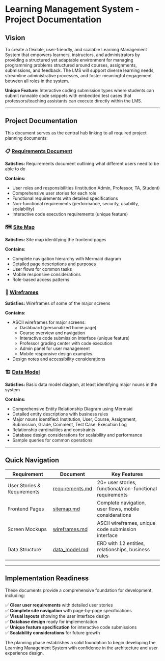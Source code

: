# Learning Management System - Project Documentation

## Vision
To create a flexible, user-friendly, and scalable Learning Management System that empowers learners, instructors, and administrators by providing a structured yet adaptable environment for managing programming problems structured around courses, assignments, submissions, and feedback. The LMS will support diverse learning needs, streamline administrative processes, and foster meaningful engagement between all roles in the system. 

**Unique Feature:** Interactive coding submission types where students can submit runnable code snippets with embedded test cases that professors/teaching assistants can execute directly within the LMS.

---

## Project Documentation

This document serves as the central hub linking to all required project planning documents:

### 📋 [Requirements Document](./requirements.md)
**Satisfies:** Requirements document outlining what different users need to be able to do

**Contains:**
- User roles and responsibilities (Institution Admin, Professor, TA, Student)
- Comprehensive user stories for each role
- Functional requirements with detailed specifications
- Non-functional requirements (performance, security, usability, scalability)
- Interactive code execution requirements (unique feature)

### 🗺️ [Site Map](./sitemap.md)
**Satisfies:** Site map identifying the frontend pages

**Contains:**
- Complete navigation hierarchy with Mermaid diagram
- Detailed page descriptions and purposes
- User flows for common tasks
- Mobile responsive considerations
- Role-based access patterns

### 🎨 [Wireframes](./wireframes.md)
**Satisfies:** Wireframes of some of the major screens

**Contains:**
- ASCII wireframes for major screens:
  - Dashboard (personalized home page)
  - Course overview and navigation
  - Interactive code submission interface (unique feature)
  - Professor grading center with code execution
  - Admin panel for user management
  - Mobile responsive design examples
- Design notes and accessibility considerations

### 🏗️ [Data Model](./data_model.md)
**Satisfies:** Basic data model diagram, at least identifying major nouns in the system

**Contains:**
- Comprehensive Entity Relationship Diagram using Mermaid
- Detailed entity descriptions with business rules
- Major nouns identified: Institution, User, Course, Assignment, Submission, Grade, Comment, Test Case, Execution Log
- Relationship cardinalities and constraints
- Database design considerations for scalability and performance
- Sample queries for common operations

---

## Quick Navigation

| Requirement | Document | Key Features |
|-------------|----------|--------------|
| User Stories & Requirements | [requirements.md](./requirements.md) | 20+ user stories, functional/non-functional requirements |
| Frontend Pages | [sitemap.md](./sitemap.md) | Complete navigation, user flows, mobile considerations |
| Screen Mockups | [wireframes.md](./wireframes.md) | ASCII wireframes, unique code submission interface |
| Data Structure | [data_model.md](./data_model.md) | ERD with 12 entities, relationships, business rules |

---

## Implementation Readiness

These documents provide a comprehensive foundation for development, including:

✅ **Clear user requirements** with detailed user stories  
✅ **Complete site navigation** with page-by-page specifications  
✅ **Visual layouts** showing the user interface design  
✅ **Database design** ready for implementation  
✅ **Unique feature specification** for interactive code submissions  
✅ **Scalability considerations** for future growth  

The planning phase establishes a solid foundation to begin developing the Learning Management System with confidence in the architecture and user experience design.